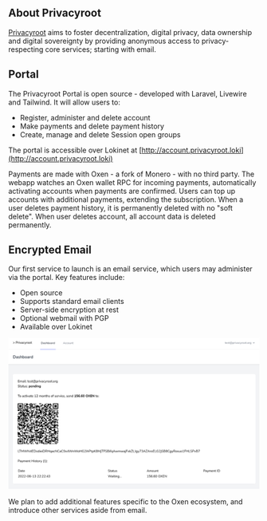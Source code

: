 ## About Privacyroot

[Privacyroot](https://privacyroot.org) aims to foster decentralization, digital privacy, data ownership and digital sovereignty by providing anonymous access to privacy-respecting core services; starting with email.

## Portal

The Privacyroot Portal is open source - developed with Laravel, Livewire and Tailwind. It will allow users to:

- Register, administer and delete account
- Make payments and delete payment history
- Create, manage and delete Session open groups

The portal is accessible over Lokinet at [http://account.privacyroot.loki](http://account.privacyroot.loki)

Payments are made with Oxen - a fork of Monero - with no third party. The webapp watches an Oxen wallet RPC for incoming payments, automatically activating accounts when payments are confirmed. Users can top up accounts with additional payments, extending the subscription. When a user deletes payment history, it is permanently deleted with no "soft delete". When user deletes account, all account data is deleted permanently.

## Encrypted Email

Our first service to launch is an email service, which users may administer via the portal. Key features include:

- Open source
- Supports standard email clients
- Server-side encryption at rest
- Optional webmail with PGP
- Available over Lokinet

![](./screenshot.png)

We plan to add additional features specific to the Oxen ecosystem, and introduce other services aside from email.
